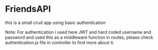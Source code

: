# FriendsAPI
this is a small crud app using basic authentication


Note:
For authentication i used here JWT and hard coded username and password and used this as a middleware function in routes, please check authentication.js file in controller to find more about it.
